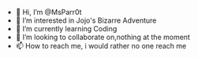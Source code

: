 - 👋 Hi, I’m @MsParr0t
- 👀 I’m interested in Jojo's Bizarre Adventure
- 🌱 I’m currently learning Coding
- 💞️ I’m looking to collaborate on,nothing at the moment
- 📫 How to reach me, i would rather no one reach me

<!---
MsParr0t/MsParr0t is a ✨ special ✨ repository because its `README.md` (this file) appears on your GitHub profile.
You can click the Preview link to take a look at your changes.
--->
